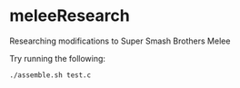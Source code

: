 # meleeResearch
Researching modifications to Super Smash Brothers Melee

Try running the following:

```bash
./assemble.sh test.c
```

